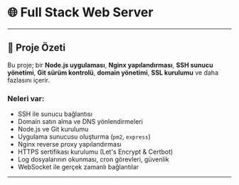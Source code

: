 # 🌐 Full Stack Web Server

---

## 🚀 Proje Özeti

Bu proje; bir **Node.js uygulaması**, **Nginx yapılandırması**, **SSH sunucu yönetimi**, **Git sürüm kontrolü**, **domain yönetimi**, **SSL kurulumu** ve daha fazlasını içerir.

### Neleri var:

- SSH ile sunucu bağlantısı
- Domain satın alma ve DNS yönlendirmeleri
- Node.js ve Git kurulumu
- Uygulama sunucusu oluşturma (`pm2`, `express`)
- Nginx reverse proxy yapılandırması
- HTTPS sertifikası kurulumu (Let's Encrypt & Certbot)
- Log dosyalarının okunması, cron görevleri, güvenlik
- WebSocket ile gerçek zamanlı bağlantılar

---
